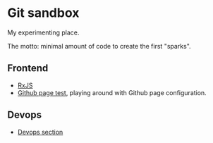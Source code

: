 # Git sandbox

My experimenting place.

The motto: minimal amount of code to create the first "sparks".

## Frontend

- [RxJS](rxjs)
- [Github page test](test), playing around with Github page configuration.

## Devops

- [Devops section](devops)
